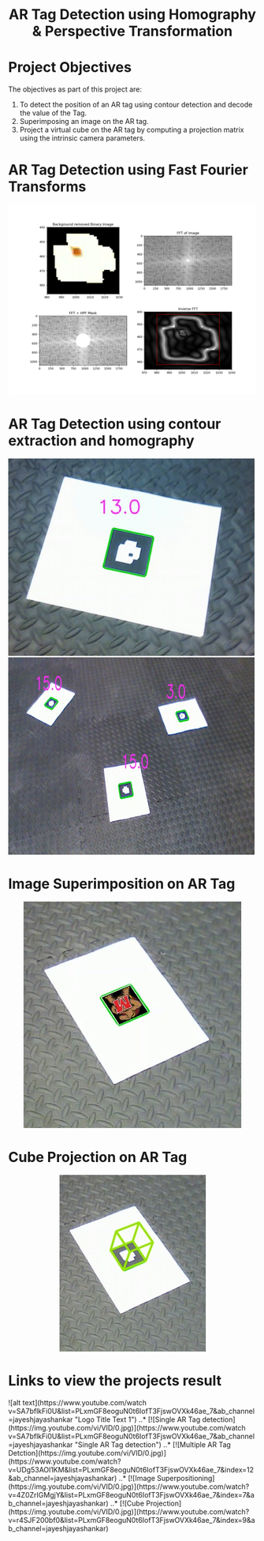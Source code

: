 <div align="center">
<h1>AR Tag Detection using Homography & Perspective Transformation</h1>
</div>

<h1>Project Objectives</h1>
The objectives as part of this project are:
<ol>
<li>To detect the position of an AR tag using contour detection and decode the value of the Tag.</li>
<li>Superimposing an image on the AR tag.</li>
<li>Project a virtual cube on the AR tag by computing a projection matrix using the intrinsic camera parameters.</li>
</ol>
  
<h1>AR Tag Detection using Fast Fourier Transforms</h1>
<p float="left">
<img src="https://github.com/jayesh68/April-Tag-Detection-homography/blob/main/FFT.png"/>
</p>
  

<h1>AR Tag Detection using contour extraction and homography</h1>
<p float="left">
<img src="https://github.com/jayesh68/April-Tag-Detection-homography/blob/main/Decode2.png" width="500" height="400" />
<img src="https://github.com/jayesh68/April-Tag-Detection-homography/blob/main/Decode3.png" width="500" height="400"/>
</p>

<h1>Image Superimposition on AR Tag</h1>
<p align="center">
<img src="https://github.com/jayesh68/April-Tag-Detection-homography/blob/main/Image_Superimpose.png"/>
</p>

<h1>Cube Projection on AR Tag</h1>
<p align="center">
<img src="https://github.com/jayesh68/April-Tag-Detection-homography/blob/main/cube_projection.png"/>
</p>

<h1>Links to view the projects result</h1>
![alt text](https://www.youtube.com/watch v=SA7bflkFi0U&list=PLxmGF8eoguN0t6IofT3FjswOVXk46ae_7&ab_channel=jayeshjayashankar "Logo Title Text 1")
..* [![Single AR Tag detection](https://img.youtube.com/vi/VID/0.jpg)](https://www.youtube.com/watch v=SA7bflkFi0U&list=PLxmGF8eoguN0t6IofT3FjswOVXk46ae_7&ab_channel=jayeshjayashankar "Single AR Tag detection")
..* [![Multiple AR Tag Detction](https://img.youtube.com/vi/VID/0.jpg)](https://www.youtube.com/watch?v=UDg53AOl1KM&list=PLxmGF8eoguN0t6IofT3FjswOVXk46ae_7&index=12&ab_channel=jayeshjayashankar)
..* [![Image Superpositioning](https://img.youtube.com/vi/VID/0.jpg)](https://www.youtube.com/watch?v=4Z0ZrIGMgjY&list=PLxmGF8eoguN0t6IofT3FjswOVXk46ae_7&index=7&ab_channel=jayeshjayashankar)
..* [![Cube Projection](https://img.youtube.com/vi/VID/0.jpg)](https://www.youtube.com/watch?v=r4SJF200bf0&list=PLxmGF8eoguN0t6IofT3FjswOVXk46ae_7&index=9&ab_channel=jayeshjayashankar)
